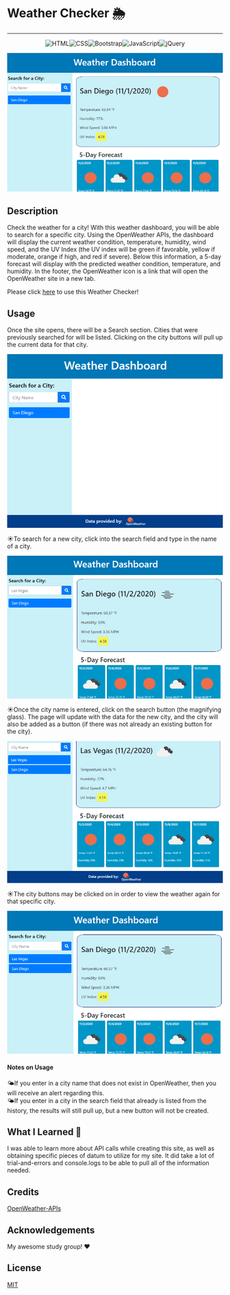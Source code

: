 # Weather Checker 🌦️

***

<p align="center"> <img src="https://img.shields.io/badge/html5%20-%23E34F26.svg?&style=for-the-badge&logo=html5&logoColor=white" alt="HTML"><img src="https://img.shields.io/badge/css3%20-%231572B6.svg?&style=for-the-badge&logo=css3&logoColor=white" alt="CSS"><img src="https://img.shields.io/badge/bootstrap%20-%23563D7C.svg?&style=for-the-badge&logo=bootstrap&logoColor=white" alt="Bootstrap"><img src="https://img.shields.io/badge/javascript%20-%23323330.svg?&style=for-the-badge&logo=javascript&logoColor=%23F7DF1E" alt="JavaScript"><img src="https://img.shields.io/badge/jquery%20-%230769AD.svg?&style=for-the-badge&logo=jquery&logoColor=white" alt="jQuery"></p>

![screenshot](./assets/images/readme-screenshot1.png)

## Description

Check the weather for a city!  With this weather dashboard, you will be able to search for a specific city.  Using the OpenWeather APIs, the dashboard will display the current weather condition, temperature, humidity, wind speed, and the UV Index (the UV index will be green if favorable, yellow if moderate, orange if high, and red if severe).  Below this information, a 5-day forecast will display with the predicted weather condition, temperature, and humidity.  In the footer, the OpenWeather icon is a link that will open the OpenWeather site in a new tab.

Please click [here](https://christina2021.github.io/weather-checker/) to use this Weather Checker! 

## Usage

Once the site opens, there will be a Search section.  Cities that were previously searched for will be listed.  Clicking on the city buttons will pull up the current data for that city.

![screenshot](./assets/images/readme-screenshot2.png)

☀️To search for a new city, click into the search field and type in the name of a city.

![screenshot](./assets/images/readme-screenshot3.png)

☀️Once the city name is entered, click on the search button (the magnifying glass).  The page will update with the data for the new city, and the city will also be added as a button (if there was not already an existing button for the city).

![screenshot](./assets/images/readme-screenshot4.png)

☀️The city buttons may be clicked on in order to view the weather again for that specific city.

![screenshot](./assets/images/readme-screenshot5.png)

#### Notes on Usage

🌤️If you enter in a city name that does not exist in OpenWeather, then you will receive an alert regarding this.\
🌤️If you enter in a city in the search field that already is listed from the history, the results will still pull up, but a new button will not be created.

## What I Learned 💭

I was able to learn more about API calls while creating this site, as well as obtaining specific pieces of datum to utilize for my site.  It did take a lot of trial-and-errors and console.logs to be able to pull all of the information needed.

## Credits

[OpenWeather-APIs](https://openweathermap.org/api)

## Acknowledgements

My awesome study group! ❤️

## License
[MIT](https://choosealicense.com/licenses/mit/#)
